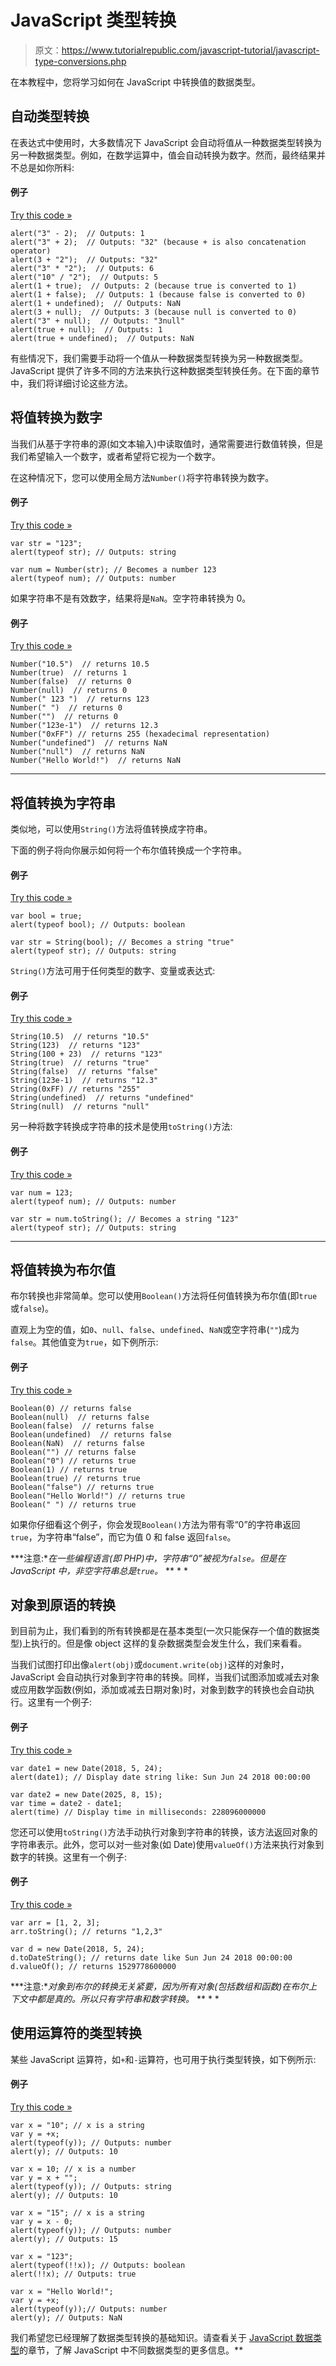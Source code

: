 # JavaScript 类型转换

> 原文：<https://www.tutorialrepublic.com/javascript-tutorial/javascript-type-conversions.php>

在本教程中，您将学习如何在 JavaScript 中转换值的数据类型。

## 自动类型转换

在表达式中使用时，大多数情况下 JavaScript 会自动将值从一种数据类型转换为另一种数据类型。例如，在数学运算中，值会自动转换为数字。然而，最终结果并不总是如你所料:

#### 例子

[Try this code »](../codelab.php?topic=javascript&file=automatic-data-type-conversions "Try this code using online Editor")

```
alert("3" - 2);  // Outputs: 1 
alert("3" + 2);  // Outputs: "32" (because + is also concatenation operator)
alert(3 + "2");  // Outputs: "32"
alert("3" * "2");  // Outputs: 6
alert("10" / "2");  // Outputs: 5
alert(1 + true);  // Outputs: 2 (because true is converted to 1)
alert(1 + false);  // Outputs: 1 (because false is converted to 0)
alert(1 + undefined);  // Outputs: NaN
alert(3 + null);  // Outputs: 3 (because null is converted to 0)
alert("3" + null);  // Outputs: "3null"
alert(true + null);  // Outputs: 1
alert(true + undefined);  // Outputs: NaN
```

有些情况下，我们需要手动将一个值从一种数据类型转换为另一种数据类型。JavaScript 提供了许多不同的方法来执行这种数据类型转换任务。在下面的章节中，我们将详细讨论这些方法。

## 将值转换为数字

当我们从基于字符串的源(如文本输入)中读取值时，通常需要进行数值转换，但是我们希望输入一个数字，或者希望将它视为一个数字。

在这种情况下，您可以使用全局方法`Number()`将字符串转换为数字。

#### 例子

[Try this code »](../codelab.php?topic=javascript&file=convert-a-numeric-string-to-number "Try this code using online Editor")

```
var str = "123";
alert(typeof str); // Outputs: string

var num = Number(str); // Becomes a number 123
alert(typeof num); // Outputs: number
```

如果字符串不是有效数字，结果将是`NaN`。空字符串转换为 0。

#### 例子

[Try this code »](../codelab.php?topic=javascript&file=convert-values-to-numbers "Try this code using online Editor")

```
Number("10.5")  // returns 10.5
Number(true)  // returns 1
Number(false)  // returns 0
Number(null)  // returns 0
Number(" 123 ")  // returns 123
Number(" ")  // returns 0
Number("")  // returns 0
Number("123e-1")  // returns 12.3
Number("0xFF") // returns 255 (hexadecimal representation)
Number("undefined")  // returns NaN
Number("null")  // returns NaN
Number("Hello World!")  // returns NaN
```

* * *

## 将值转换为字符串

类似地，可以使用`String()`方法将值转换成字符串。

下面的例子将向你展示如何将一个布尔值转换成一个字符串。

#### 例子

[Try this code »](../codelab.php?topic=javascript&file=convert-a-boolean-value-to-string "Try this code using online Editor")

```
var bool = true;
alert(typeof bool); // Outputs: boolean

var str = String(bool); // Becomes a string "true"
alert(typeof str); // Outputs: string
```

`String()`方法可用于任何类型的数字、变量或表达式:

#### 例子

[Try this code »](../codelab.php?topic=javascript&file=convert-values-to-strings "Try this code using online Editor")

```
String(10.5)  // returns "10.5"
String(123)  // returns "123"
String(100 + 23)  // returns "123"
String(true)  // returns "true"
String(false)  // returns "false"
String(123e-1)  // returns "12.3"
String(0xFF) // returns "255"
String(undefined)  // returns "undefined"
String(null)  // returns "null"
```

另一种将数字转换成字符串的技术是使用`toString()`方法:

#### 例子

[Try this code »](../codelab.php?topic=javascript&file=convert-a-number-to-string "Try this code using online Editor")

```
var num = 123;
alert(typeof num); // Outputs: number

var str = num.toString(); // Becomes a string "123"
alert(typeof str); // Outputs: string
```

* * *

## 将值转换为布尔值

布尔转换也非常简单。您可以使用`Boolean()`方法将任何值转换为布尔值(即`true`或`false`)。

直观上为空的值，如`0`、`null`、`false`、`undefined`、`NaN`或空字符串(`""`)成为`false`。其他值变为`true`，如下例所示:

#### 例子

[Try this code »](../codelab.php?topic=javascript&file=convert-values-to-boolean "Try this code using online Editor")

```
Boolean(0) // returns false
Boolean(null)  // returns false
Boolean(false)  // returns false
Boolean(undefined)  // returns false
Boolean(NaN)  // returns false
Boolean("") // returns false
Boolean("0") // returns true
Boolean(1) // returns true
Boolean(true) // returns true
Boolean("false") // returns true
Boolean("Hello World!") // returns true
Boolean(" ") // returns true
```

如果你仔细看这个例子，你会发现`Boolean()`方法为带有零“0”的字符串返回`true`，为字符串“false”，而它为值 0 和 false 返回`false`。

 ***注意:**在一些编程语言(即 PHP)中，字符串“0”被视为`false`。但是在 JavaScript 中，非空字符串总是`true`。*  ** * *

## 对象到原语的转换

到目前为止，我们看到的所有转换都是在基本类型(一次只能保存一个值的数据类型)上执行的。但是像 object 这样的复杂数据类型会发生什么，我们来看看。

当我们试图打印出像`alert(obj)`或`document.write(obj)`这样的对象时，JavaScript 会自动执行对象到字符串的转换。同样，当我们试图添加或减去对象或应用数学函数(例如，添加或减去日期对象)时，对象到数字的转换也会自动执行。这里有一个例子:

#### 例子

[Try this code »](../codelab.php?topic=javascript&file=automatic-object-to-primitive-data-type-conversions "Try this code using online Editor")

```
var date1 = new Date(2018, 5, 24);
alert(date1); // Display date string like: Sun Jun 24 2018 00:00:00

var date2 = new Date(2025, 8, 15);
var time = date2 - date1;
alert(time) // Display time in milliseconds: 228096000000
```

您还可以使用`toString()`方法手动执行对象到字符串的转换，该方法返回对象的字符串表示。此外，您可以对一些对象(如 Date)使用`valueOf()`方法来执行对象到数字的转换。这里有一个例子:

#### 例子

[Try this code »](../codelab.php?topic=javascript&file=convert-objects-to-primitive-data-types-manually "Try this code using online Editor")

```
var arr = [1, 2, 3];
arr.toString(); // returns "1,2,3"

var d = new Date(2018, 5, 24);
d.toDateString(); // returns date like Sun Jun 24 2018 00:00:00
d.valueOf(); // returns 1529778600000
```

 ***注意:**对象到布尔的转换无关紧要，因为所有对象(包括数组和函数)在布尔上下文中都是真的。所以只有字符串和数字转换。*  ** * *

## 使用运算符的类型转换

某些 JavaScript 运算符，如`+`和`-`运算符，也可用于执行类型转换，如下例所示:

#### 例子

[Try this code »](../codelab.php?topic=javascript&file=perform-data-type-conversions-using-operators "Try this code using online Editor")

```
var x = "10"; // x is a string
var y = +x;
alert(typeof(y)); // Outputs: number
alert(y); // Outputs: 10

var x = 10; // x is a number
var y = x + "";
alert(typeof(y)); // Outputs: string
alert(y); // Outputs: 10

var x = "15"; // x is a string
var y = x - 0;
alert(typeof(y)); // Outputs: number
alert(y); // Outputs: 15

var x = "123";
alert(typeof(!!x)); // Outputs: boolean
alert(!!x); // Outputs: true

var x = "Hello World!";
var y = +x;
alert(typeof(y));// Outputs: number
alert(y); // Outputs: NaN
```

我们希望您已经理解了数据类型转换的基础知识。请查看关于 [JavaScript 数据类型](javascript-data-types.php)的章节，了解 JavaScript 中不同数据类型的更多信息。**
